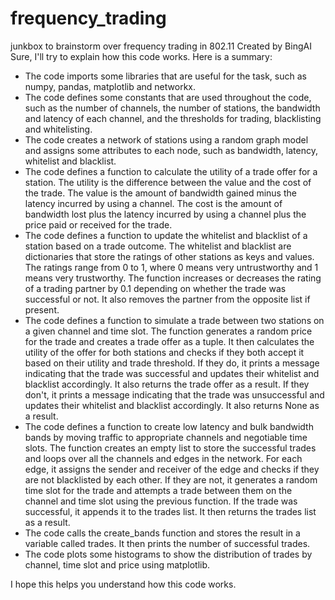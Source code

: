 # frequency_trading
junkbox to brainstorm over frequency trading in 802.11
Created by BingAI 
Sure, I'll try to explain how this code works. Here is a summary:

- The code imports some libraries that are useful for the task, such as numpy, pandas, matplotlib and networkx.
- The code defines some constants that are used throughout the code, such as the number of channels, the number of stations, the bandwidth and latency of each channel, and the thresholds for trading, blacklisting and whitelisting.
- The code creates a network of stations using a random graph model and assigns some attributes to each node, such as bandwidth, latency, whitelist and blacklist.
- The code defines a function to calculate the utility of a trade offer for a station. The utility is the difference between the value and the cost of the trade. The value is the amount of bandwidth gained minus the latency incurred by using a channel. The cost is the amount of bandwidth lost plus the latency incurred by using a channel plus the price paid or received for the trade.
- The code defines a function to update the whitelist and blacklist of a station based on a trade outcome. The whitelist and blacklist are dictionaries that store the ratings of other stations as keys and values. The ratings range from 0 to 1, where 0 means very untrustworthy and 1 means very trustworthy. The function increases or decreases the rating of a trading partner by 0.1 depending on whether the trade was successful or not. It also removes the partner from the opposite list if present.
- The code defines a function to simulate a trade between two stations on a given channel and time slot. The function generates a random price for the trade and creates a trade offer as a tuple. It then calculates the utility of the offer for both stations and checks if they both accept it based on their utility and trade threshold. If they do, it prints a message indicating that the trade was successful and updates their whitelist and blacklist accordingly. It also returns the trade offer as a result. If they don't, it prints a message indicating that the trade was unsuccessful and updates their whitelist and blacklist accordingly. It also returns None as a result.
- The code defines a function to create low latency and bulk bandwidth bands by moving traffic to appropriate channels and negotiable time slots. The function creates an empty list to store the successful trades and loops over all the channels and edges in the network. For each edge, it assigns the sender and receiver of the edge and checks if they are not blacklisted by each other. If they are not, it generates a random time slot for the trade and attempts a trade between them on the channel and time slot using the previous function. If the trade was successful, it appends it to the trades list. It then returns the trades list as a result.
- The code calls the create_bands function and stores the result in a variable called trades. It then prints the number of successful trades.
- The code plots some histograms to show the distribution of trades by channel, time slot and price using matplotlib.

I hope this helps you understand how this code works.
